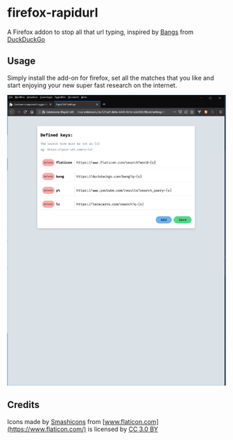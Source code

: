 # **firefox-rapidurl**

A Firefox addon to stop all that url typing, inspired by [Bangs](https://duckduckgo.com/bang?q=) from [DuckDuckGo](https://duckduckgo.com/)

## Usage

Simply install the add-on for firefox, set all the matches that you like and start enjoying your new super fast research on the internet.

![](settings.png)

## Credits

Icons made by [Smashicons](https://www.flaticon.com/authors/smashicons) from [www.flaticon.com](https://www.flaticon.com/) is licensed by [CC 3.0 BY](http://creativecommons.org/licenses/by/3.0/)
